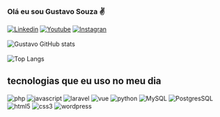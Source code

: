 ### Olá eu sou Gustavo Souza ✌️

[![Linkedin](	https://img.shields.io/badge/LinkedIn-0077B5?style=for-the-badge&logo=linkedin&logoColor=white)](linkedin.com/in/gustavo-s-souza-a392351b1)
[![Youtube](https://img.shields.io/badge/YouTube-FF0000?style=for-the-badge&logo=youtube&logoColor=white)](linkedin.com/in/gustavo-s-souza-a392351b1)
[![Instagran](https://img.shields.io/badge/Instagram-E4405F?style=for-the-badge&logo=instagram&logoColor=white)](linkedin.com/in/gustavo-s-souza-a392351b1)
<br><br>
![Gustavo GitHub stats](https://github-readme-stats.vercel.app/api?username=gustavoss21&show_icons=true&theme=radical)
<br><br>
![Top Langs](https://github-readme-stats.vercel.app/api/top-langs/?username=gustavoss21&size_weight=0.5&count_weight=0.5)

## tecnologias que eu uso no meu dia
<div style="inline_block">
  <img align="center" alt="php" src="https://img.shields.io/badge/PHP-777BB4?style=for-the-badge&logo=php&logoColor=white"/>
     <img align="center" alt="javascript" src="https://img.shields.io/badge/JavaScript-F7DF1E?style=for-the-badge&logo=javascript&logoColor=black"/>
       <img align="center" alt="laravel" src="https://img.shields.io/badge/Laravel-FF2D20?style=for-the-badge&logo=laravel&logoColor=white"/>
       <img align="center" alt="vue" src="https://img.shields.io/badge/Vue.js-35495E?style=for-the-badge&logo=vue.js&logoColor=4FC08D"/>
  <img align="center" alt="python" src="https://img.shields.io/badge/Python-3776AB?style=for-the-badge&logo=python&logoColor=white"/>
    <img align="center" alt="MySQL" src="https://img.shields.io/badge/MySQL-00000F?style=for-the-badge&logo=mysql&logoColor=white"/>
  <img align="center" alt="PostgresSQL" src="https://img.shields.io/badge/PostgreSQL-316192?style=for-the-badge&logo=postgresql&logoColor=white"/>
   <img align="center" alt="html5" src="https://img.shields.io/badge/HTML5-E34F26?style=for-the-badge&logo=html5&logoColor=white"/>
   <img align="center" alt="css3" src="https://img.shields.io/badge/CSS3-1572B6?style=for-the-badge&logo=css3&logoColor=white"/>
  <img align="center" alt="wordpress" src="https://img.shields.io/badge/Wordpress-21759B?style=for-the-badge&logo=wordpress&logoColor=white"/>

</div>
